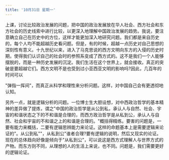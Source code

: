 ```yaml
---
title: '10月31日 星期一'
---
```


上课，讨论比较政治发展的问题，把中国的政治发展放在华人社会、西方社会和东方社会的历史线索中进行比较，以更深入地理解中国政治发展的趋势。我说，要注意确立自己在历史中的方位，这样才能更加深入地研究问题。我们都是来自历史的，每个人均不能超越历史看问题。但是，有的时候，超越一点历史对自己思想的深刻性有意义。十九世纪以来，进入了马克思说的西方文明向东方的入侵的历史时期，使得我们认识自己的社会时的参照系变成了西方式的。这不是我们一个人能够摆脱的，而是一种历史发展的沉淀。我们生活在这个世界上，就会接收。真正的突破是要超越它们。西方文明不是也受到过小亚西亚文明的影响吗?因此，几百年的时间可以

"弹指一挥间"，而真正从科学和理性来分析问题。这样，对中国自己会有更透彻地认知。

另外一点，就是逻辑分析的问题。一位博士生大胆设想，对中西政治哲学的基本精神的差异做了提炼，谓之"中国的政治哲学是从公到私，承认人与自然、社会、宇宙的和谐状态之下的不和谐是合理的，而西方政治哲学是从私到公，承认人与自然、社会和宇宙的不和谐之上的和谐是合理的。"概括得精练。要害的问题是，一要有能力来概括，二要有逻辑思辨能力来论证。这样的命题基本上是需要逻辑来论证的"。从公到私""，从私到公"谁者合理?要有逻辑的说明，然后又现实的论证。现在的总体趋向好像是倾向于"从私到公"，可以说这是西方式理解人与世界方式的产物。而东方则不同，从理想的人的生活上来说，也不同。问题是，我们需要更好的逻辑论证。
